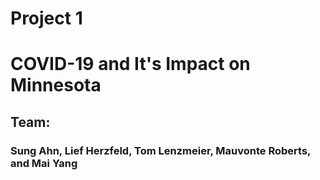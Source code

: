 # Project 1
# COVID-19 and It's Impact on Minnesota

## Team:
###   Sung Ahn, Lief Herzfeld, Tom Lenzmeier, Mauvonte Roberts, and Mai Yang
